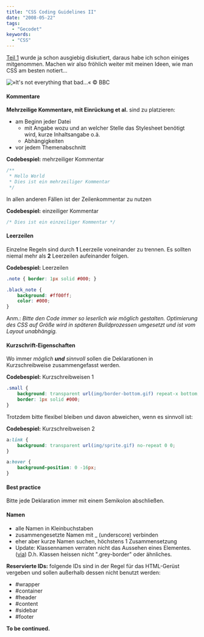 ```yaml
---
title: "CSS Coding Guidelines II"
date: "2008-05-22"
tags:
  - "Gecodet"
keywords:
  - "CSS"
---
```


[Teil 1](/codecandies/2008/05/21/css-coding-guidelines-i/) wurde ja schon ausgiebig diskutiert, daraus habe ich schon einiges mitgenommen. Machen wir also fröhlich weiter mit meinen Ideen, wie man CSS am besten notiert…

![»It's not everything that bad…« © BBC](/images/codecandies/ZZ46E36474.jpg)

#### Kommentare

**Mehrzeilige Kommentare, mit Einrückung et al.** sind zu platzieren:

- am Beginn jeder Datei
    - mit Angabe wozu und an welcher Stelle das Stylesheet benötigt wird, kurze Inhaltsangabe o.ä.
    - Abhängigkeiten
- vor jedem Themenabschnitt

**Codebespiel:** mehrzeiliger Kommentar

```css
/**
 * Hello World
 * Dies ist ein mehrzeiliger Kommentar
 */
```

In allen anderen Fällen ist der Zeilenkommentar zu nutzen

**Codebespiel:** einzeiliger Kommentar

```css
/* Dies ist ein einzeiliger Kommentar */
```

#### Leerzeilen

Einzelne Regeln sind durch **1** Leerzeile voneinander zu trennen. Es sollten niemal mehr als **2** Leerzeilen aufeinander folgen.

**Codebespiel:** Leerzeilen

```css
.note { border: 1px solid #000; }

.black_note {
    background: #ff00ff;
    color: #000;
}
```

Anm.: _Bitte den Code immer so leserlich wie möglich gestalten. Optimierung des CSS auf Größe wird in späteren Buildprozessen umgesetzt und ist vom Layout unabhängig._

#### Kurzschrift-Eigenschaften

Wo immer _möglich **und** sinnvoll_ sollen die Deklarationen in Kurzschreibweise zusammengefasst werden.

**Codebespiel:** Kurzschreibweisen 1

```css
.small {
    background: transparent url(img/border-bottom.gif) repeat-x bottom;
    border: 1px solid #000;
}
```

Trotzdem bitte flexibel bleiben und davon abweichen, wenn es sinnvoll ist:

**Codebespiel:** Kurzschreibweisen 2

```css
a:link {
    background: transparent url(img/sprite.gif) no-repeat 0 0;
}

a:hover {
    background-position: 0 -16px;
}
```

#### Best practice

Bitte jede Deklaration immer mit einem Semikolon abschließen.

#### Namen

- alle Namen in Kleinbuchstaben
- zusammengesetzte Namen mit \_ (underscore) verbinden
- eher aber kurze Namen suchen, höchstens 1 Zusammensetzung
- Update: Klassennamen verraten nicht das Aussehen eines Elementes. ([via](http://cyberer.wordpress.com/2008/07/21/css-und-html/)) D.h. Klassen heissen nicht ".grey-border" oder ähnliches.

**Reservierte IDs:** folgende IDs sind in der Regel für das HTML-Gerüst vergeben und sollen außerhalb dessen nicht benutzt werden:

- #wrapper
- #container
- #header
- #content
- #sidebar
- #footer

**To be continued.**
